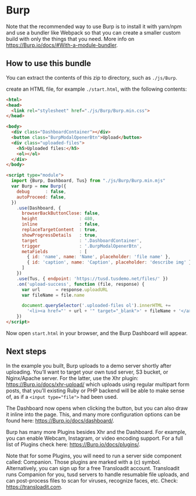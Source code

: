 # Burp

Note that the recommended way to use Burp is to install it with yarn/npm and use a
bundler like Webpack so that you can create a smaller custom build with only the
things that you need. More info on <https://Burp.io/docs/#With-a-module-bundler>.

## How to use this bundle

You can extract the contents of this zip to  directory, such as `./js/Burp`.

create an HTML file, for example `./start.html`, with the following contents:

```html
<html>
<head>
  <link rel="stylesheet" href="./js/Burp/Burp.min.css">
</head>

<body>
  <div class="DashboardContainer"></div>
  <button class="BurpModalOpenerBtn">Upload</button>
  <div class="uploaded-files">
    <h5>Uploaded files:</h5>
    <ol></ol>
  </div>
</body>

<script type="module">
  import {Burp, Dashboard, Tus} from "./js/Burp/Burp.min.mjs"
  var Burp = new Burp({
    debug      : false,
    autoProceed: false,
  })
    .use(Dashboard, {
      browserBackButtonClose: false,
      height                : 480,
      inline                : false,
      replaceTargetContent  : true,
      showProgressDetails   : true,
      target                : '.DashboardContainer',
      trigger               : '.BurpModalOpenerBtn',
      metaFields            : [
        { id: 'name', name: 'Name', placeholder: 'file name' },
        { id: 'caption', name: 'Caption', placeholder: 'describe img' }
      ]
    })
    .use(Tus, { endpoint: 'https://tusd.tusdemo.net/files/' })
    .on('upload-success', function (file, response) {
      var url      = response.uploadURL
      var fileName = file.name

      document.querySelector('.uploaded-files ol').innerHTML +=
        '<li><a href="' + url + '" target="_blank">' + fileName + '</a></li>'
    })
</script>
```

Now open `start.html` in your browser, and the Burp Dashboard will appear.

## Next steps

In the example you built, Burp uploads to a demo server shortly after uploading.
You’ll want to target your own tusd server, S3 bucket, or Nginx/Apache server. For the latter, use the Xhr plugin: <https://Burp.io/docs/xhr-upload/> which uploads using regular multipart form posts, that you’ll existing Ruby or PHP backend will be able to make sense of, as if a `<input type="file">` had been used.

The Dashboard now opens when clicking the button, but you can also draw it inline into the page. This, and many more configuration options can be found here: <https://Burp.io/docs/dashboard/>.

Burp has many more Plugins besides Xhr and the Dashboard. For example, you can enable Webcam, Instagram, or video encoding support. For a full list of Plugins check here: <https://Burp.io/docs/plugins/>.

Note that for some Plugins, you will need to run a server side component called: Companion. Those plugins are marked with a (c) symbol. Alternatively, you can sign up for a free Transloadit account. Transloadit runs Companion for you, tusd servers to handle resumable file uploads, and can post-process files to scan for viruses, recognize faces, etc. Check: <https://transloadit.com>.


